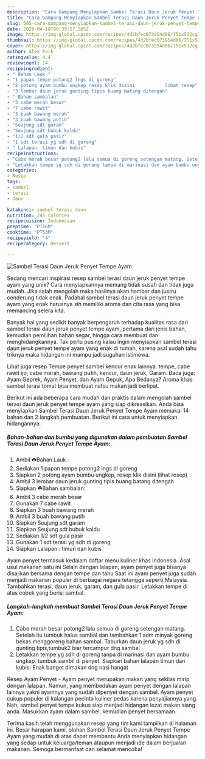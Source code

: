 ```yaml
---
description: "Cara Gampang Menyiapkan Sambel Terasi Daun Jeruk Penyet Tempe Ayam yang Lezat"
title: "Cara Gampang Menyiapkan Sambel Terasi Daun Jeruk Penyet Tempe Ayam yang Lezat"
slug: 505-cara-gampang-menyiapkan-sambel-terasi-daun-jeruk-penyet-tempe-ayam-yang-lezat
date: 2020-04-18T00:39:57.505Z
image: https://img-global.cpcdn.com/recipes/4d2bfec073954d06/751x532cq70/sambel-terasi-daun-jeruk-penyet-tempe-ayam-foto-resep-utama.jpg
thumbnail: https://img-global.cpcdn.com/recipes/4d2bfec073954d06/751x532cq70/sambel-terasi-daun-jeruk-penyet-tempe-ayam-foto-resep-utama.jpg
cover: https://img-global.cpcdn.com/recipes/4d2bfec073954d06/751x532cq70/sambel-terasi-daun-jeruk-penyet-tempe-ayam-foto-resep-utama.jpg
author: Alex Park
ratingvalue: 4.4
reviewcount: 14
recipeingredient:
- " Bahan Lauk "
- "1 papan tempe potong2 lngs di goreng"
- "2 potong ayam bumbu ungkep resep klik disini           lihat resep"
- "3 lembar daun jeruk gunting tipis buang batang ditengah"
- " Bahan sambalan"
- "3 cabe merah besar"
- "7 cabe rawit"
- "3 buah bawang merah"
- "3 buah bawang putih"
- "Seujung sdt garam"
- "Seujung sdt bubuk kaldu"
- "1/2 sdt gula pasir"
- "1 sdt terasi yg sdh di goreng"
- " Lalapan  timun dan kubis"
recipeinstructions:
- "Cabe merah besar potong2 lalu semua di goreng setengan matang. Setelah itu tumbuk halus sambal dan tambahkan 1 sdm minyak goreng bekas menggoreng bahan sambal. Taburkan daun jeruk yg sdh di gunting tipis,tumbuk2 biar tercampur dng sambal"
- "Letakkan tempe yg sdh di goreng tanpa di marinasi dan ayam bumbu ungkep. tumbuk sambil di penyet. Siapkan bahan lalapan timun dan kubis. Enak banget dimakan dng nasi hangat"
categories:
- Resep
tags:
- sambel
- terasi
- daun

katakunci: sambel terasi daun 
nutrition: 245 calories
recipecuisine: Indonesian
preptime: "PT16M"
cooktime: "PT53M"
recipeyield: "4"
recipecategory: Dessert

---
```



![Sambel Terasi Daun Jeruk Penyet Tempe Ayam](https://img-global.cpcdn.com/recipes/4d2bfec073954d06/751x532cq70/sambel-terasi-daun-jeruk-penyet-tempe-ayam-foto-resep-utama.jpg)

Sedang mencari inspirasi resep sambel terasi daun jeruk penyet tempe ayam yang unik? Cara menyiapkannya memang tidak susah dan tidak juga mudah. Jika salah mengolah maka hasilnya akan hambar dan justru cenderung tidak enak. Padahal sambel terasi daun jeruk penyet tempe ayam yang enak harusnya sih memiliki aroma dan cita rasa yang bisa memancing selera kita.

Banyak hal yang sedikit banyak berpengaruh terhadap kualitas rasa dari sambel terasi daun jeruk penyet tempe ayam, pertama dari jenis bahan, kemudian pemilihan bahan segar, hingga cara membuat dan menghidangkannya. Tak perlu pusing kalau ingin menyiapkan sambel terasi daun jeruk penyet tempe ayam yang enak di rumah, karena asal sudah tahu triknya maka hidangan ini mampu jadi suguhan istimewa.

Lihat juga resep Tempe penyet sambel kencur enak lainnya. tempe, cabe rawit ijo, cabe merah, bawang putih, kencur, daun jeruk, Garam. Baca juga: Ayam Geprek, Ayam Penyet, dan Ayam Gepuk, Apa Bedanya? Aroma khas sambal terasi tomat bisa membuat nafsu makan jadi berlipat.


Berikut ini ada beberapa cara mudah dan praktis dalam mengolah sambel terasi daun jeruk penyet tempe ayam yang siap dikreasikan. Anda bisa menyiapkan Sambel Terasi Daun Jeruk Penyet Tempe Ayam memakai 14 bahan dan 2 langkah pembuatan. Berikut ini cara untuk menyiapkan hidangannya.

<!--inarticleads1-->

##### Bahan-bahan dan bumbu yang digunakan dalam pembuatan Sambel Terasi Daun Jeruk Penyet Tempe Ayam:

1. Ambil  ☘️Bahan Lauk :
1. Sediakan 1 papan tempe potong2 lngs di goreng
1. Siapkan 2 potong ayam bumbu ungkep, resep klik disini           (lihat resep)
1. Ambil 3 lembar daun jeruk gunting tipis buang batang ditengah
1. Siapkan  ☘️Bahan sambalan:
1. Ambil 3 cabe merah besar
1. Gunakan 7 cabe rawit
1. Siapkan 3 buah bawang merah
1. Ambil 3 buah bawang putih
1. Siapkan Seujung sdt garam
1. Siapkan Seujung sdt bubuk kaldu
1. Sediakan 1/2 sdt gula pasir
1. Gunakan 1 sdt terasi yg sdh di goreng
1. Siapkan  Lalapan : timun dan kubis


Ayam penyet termasuk kedalam daftar menu kuliner khas Indonesia. Asal usul makanan satu ini Selain dengan lalapan, ayam penyet juga bisanya disajikan bersama dengan tempe dan tahu Saat ini ayam penyet juga sudah menjadi makanan populer di berbagai negara tetangga seperti Malaysia. Tambahkan terasi, daun jeruk, garam, dan gula pasir. Letakkan tempe di atas cobek yang berisi sambal. 

<!--inarticleads2-->

##### Langkah-langkah membuat Sambel Terasi Daun Jeruk Penyet Tempe Ayam:

1. Cabe merah besar potong2 lalu semua di goreng setengan matang. Setelah itu tumbuk halus sambal dan tambahkan 1 sdm minyak goreng bekas menggoreng bahan sambal. Taburkan daun jeruk yg sdh di gunting tipis,tumbuk2 biar tercampur dng sambal
1. Letakkan tempe yg sdh di goreng tanpa di marinasi dan ayam bumbu ungkep. tumbuk sambil di penyet. Siapkan bahan lalapan timun dan kubis. Enak banget dimakan dng nasi hangat


Resep Ayam Penyet - Ayam penyet merupakan makan yang sekilas mirip dengan lalapan. Namun, yang membedakan ayam penyet dengan lalapan lainnya yakni ayamnya yang sudah dipenyet dengan sambel. Ayam penyet cukup populer di kalangan pecinta kuliner pedas karena penyajiannya yang. Nah, sambel penyet tempe kukus siap menjadi hidangan lezat makan siang anda. Masukkan ayam dalam sambel, kemudian penyet bersamaan. 

Terima kasih telah menggunakan resep yang tim kami tampilkan di halaman ini. Besar harapan kami, olahan Sambel Terasi Daun Jeruk Penyet Tempe Ayam yang mudah di atas dapat membantu Anda menyiapkan hidangan yang sedap untuk keluarga/teman ataupun menjadi ide dalam berjualan makanan. Semoga bermanfaat dan selamat mencoba!
